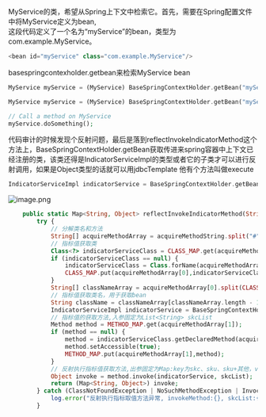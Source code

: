 MyService的类，希望从Spring上下文中检索它。首先，需要在Spring配置文件中将MyService定义为bean,<br />这段代码定义了一个名为“myService”的bean，类型为com.example.MyService。
```php
<bean id="myService" class="com.example.MyService"/>
```

basespringcontexholder.getbean来检索MyService bean
```php
MyService myService = (MyService) BaseSpringContextHolder.getBean("myService");
```

```php
MyService myService = (MyService) BaseSpringContextHolder.getBean("myService");

// Call a method on MyService
myService.doSomething();
```


代码审计的时候发现个反射问题，最后是落到reflectInvokeIndicatorMethod这个方法上，BaseSpringContextHolder.getBean获取传进来spring容器中上下文已经注册的类，该类还得是IndicatorServiceImpl的类型或者它的子类才可以进行反射调用，如果是Object类型的话就可以用jdbcTemplate 他有个方法叫做execute
```php
IndicatorServiceImpl indicatorService = BaseSpringContextHolder.getBean(BeanUtil.toLowerCase(className));
```

![image.png](https://cdn.nlark.com/yuque/0/2023/png/1345801/1683127922676-21d5cef5-d93b-40a9-9fd0-eb3095162495.png#averageHue=%23f9f7f4&clientId=u97d7931c-1bba-4&from=paste&height=466&id=u6a8b3ddf&originHeight=582&originWidth=1230&originalType=binary&ratio=1.25&rotation=0&showTitle=false&size=77630&status=done&style=none&taskId=ud2741bea-da18-4df8-9fb8-3d5d7f7037b&title=&width=984)
```php
    public static Map<String, Object> reflectInvokeIndicatorMethod(String acquireMethodString, List<String> skcList) {
        try {
            // 分解类名和方法
            String[] acquireMethodArray = acquireMethodString.split("#");
            // 指标值获取类
            Class<?> indicatorServiceClass = CLASS_MAP.get(acquireMethodArray[0]);
            if (indicatorServiceClass == null) {
                indicatorServiceClass = Class.forName(acquireMethodArray[0]);
                CLASS_MAP.put(acquireMethodArray[0],indicatorServiceClass);
            }
            String[] classNameArray = acquireMethodArray[0].split(CLASS_DOT);
            // 指标值获取类名，用于获取bean
            String className = classNameArray[classNameArray.length - 1];
            IndicatorServiceImpl indicatorService = BaseSpringContextHolder.getBean(BeanUtil.toLowerCase(className));
            // 指标值的获取方法,入参固定为List<String> skcList
            Method method = METHOD_MAP.get(acquireMethodArray[1]);
            if (method == null) {
                method = indicatorServiceClass.getDeclaredMethod(acquireMethodArray[1], List.class);
                method.setAccessible(true);
                METHOD_MAP.put(acquireMethodArray[1],method);
            }
            // 反射执行指标值获取方法,出参固定为Map:key为skc、sku、sku+其他，value为指标包装对象
            Object invoke = method.invoke(indicatorService, skcList);
            return (Map<String, Object>) invoke;
        } catch (ClassNotFoundException | NoSuchMethodException | InvocationTargetException | IllegalAccessException e) {
            log.error("反射执行指标取值方法异常, invokeMethod:{}, skcList:{}, error:{}", acquireMethodString,skcList,ExceptionUtils.getStackTrace(e));
        }
```
